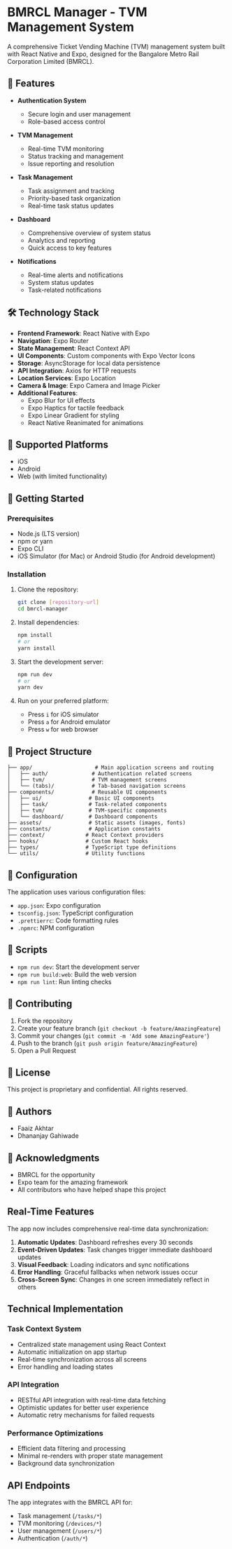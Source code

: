 # BMRCL Manager - TVM Management System

A comprehensive Ticket Vending Machine (TVM) management system built with React Native and Expo, designed for the Bangalore Metro Rail Corporation Limited (BMRCL).

## 🚀 Features

- **Authentication System**
  - Secure login and user management
  - Role-based access control

- **TVM Management**
  - Real-time TVM monitoring
  - Status tracking and management
  - Issue reporting and resolution

- **Task Management**
  - Task assignment and tracking
  - Priority-based task organization
  - Real-time task status updates

- **Dashboard**
  - Comprehensive overview of system status
  - Analytics and reporting
  - Quick access to key features

- **Notifications**
  - Real-time alerts and notifications
  - System status updates
  - Task-related notifications

## 🛠️ Technology Stack

- **Frontend Framework**: React Native with Expo
- **Navigation**: Expo Router
- **State Management**: React Context API
- **UI Components**: Custom components with Expo Vector Icons
- **Storage**: AsyncStorage for local data persistence
- **API Integration**: Axios for HTTP requests
- **Location Services**: Expo Location
- **Camera & Image**: Expo Camera and Image Picker
- **Additional Features**: 
  - Expo Blur for UI effects
  - Expo Haptics for tactile feedback
  - Expo Linear Gradient for styling
  - React Native Reanimated for animations

## 📱 Supported Platforms

- iOS
- Android
- Web (with limited functionality)

## 🚀 Getting Started

### Prerequisites

- Node.js (LTS version)
- npm or yarn
- Expo CLI
- iOS Simulator (for Mac) or Android Studio (for Android development)

### Installation

1. Clone the repository:
   ```bash
   git clone [repository-url]
   cd bmrcl-manager
   ```

2. Install dependencies:
   ```bash
   npm install
   # or
   yarn install
   ```

3. Start the development server:
   ```bash
   npm run dev
   # or
   yarn dev
   ```

4. Run on your preferred platform:
   - Press `i` for iOS simulator
   - Press `a` for Android emulator
   - Press `w` for web browser

## 📁 Project Structure

```
├── app/                    # Main application screens and routing
│   ├── auth/              # Authentication related screens
│   ├── tvm/               # TVM management screens
│   └── (tabs)/            # Tab-based navigation screens
├── components/            # Reusable UI components
│   ├── ui/               # Basic UI components
│   ├── task/             # Task-related components
│   ├── tvm/              # TVM-specific components
│   └── dashboard/        # Dashboard components
├── assets/               # Static assets (images, fonts)
├── constants/            # Application constants
├── context/             # React Context providers
├── hooks/               # Custom React hooks
├── types/               # TypeScript type definitions
└── utils/               # Utility functions
```

## 🔧 Configuration

The application uses various configuration files:
- `app.json`: Expo configuration
- `tsconfig.json`: TypeScript configuration
- `.prettierrc`: Code formatting rules
- `.npmrc`: NPM configuration

## 📝 Scripts

- `npm run dev`: Start the development server
- `npm run build:web`: Build the web version
- `npm run lint`: Run linting checks

## 🤝 Contributing

1. Fork the repository
2. Create your feature branch (`git checkout -b feature/AmazingFeature`)
3. Commit your changes (`git commit -m 'Add some AmazingFeature'`)
4. Push to the branch (`git push origin feature/AmazingFeature`)
5. Open a Pull Request

## 📄 License

This project is proprietary and confidential. All rights reserved.

## 👥 Authors

- Faaiz Akhtar
- Dhananjay Gahiwade

## 🙏 Acknowledgments

- BMRCL for the opportunity
- Expo team for the amazing framework
- All contributors who have helped shape this project

## Real-Time Features

The app now includes comprehensive real-time data synchronization:

1. **Automatic Updates**: Dashboard refreshes every 30 seconds
2. **Event-Driven Updates**: Task changes trigger immediate dashboard updates
3. **Visual Feedback**: Loading indicators and sync notifications
4. **Error Handling**: Graceful fallbacks when network issues occur
5. **Cross-Screen Sync**: Changes in one screen immediately reflect in others

## Technical Implementation

### Task Context System
- Centralized state management using React Context
- Automatic initialization on app startup
- Real-time synchronization across all screens
- Error handling and loading states

### API Integration
- RESTful API integration with real-time data fetching
- Optimistic updates for better user experience
- Automatic retry mechanisms for failed requests

### Performance Optimizations
- Efficient data filtering and processing
- Minimal re-renders with proper state management
- Background data synchronization

## API Endpoints

The app integrates with the BMRCL API for:
- Task management (`/tasks/*`)
- TVM monitoring (`/devices/*`)
- User management (`/users/*`)
- Authentication (`/auth/*`)
